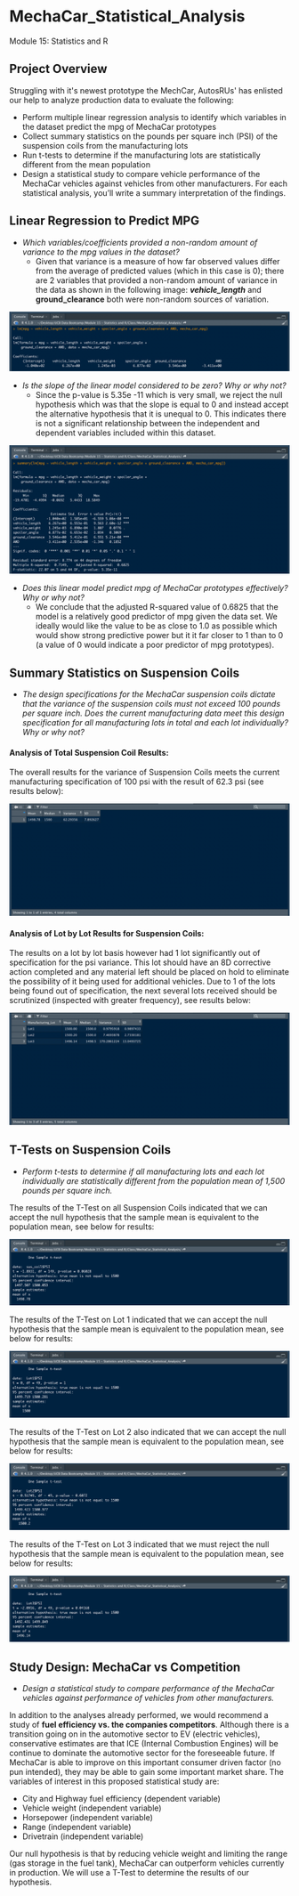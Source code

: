 # MechaCar_Statistical_Analysis
Module 15: Statistics and R

## Project Overview

Struggling with it's newest prototype the MechCar, AutosRUs' has enlisted our help to analyze production data to evaluate the following:

- Perform multiple linear regression analysis to identify which variables in the dataset predict the mpg of MechaCar prototypes 
- Collect summary statistics on the pounds per square inch (PSI) of the suspension coils from the manufacturing lots 
- Run t-tests to determine if the manufacturing lots are statistically different from the mean population 
- Design a statistical study to compare vehicle performance of the MechaCar vehicles against vehicles from other manufacturers. For each statistical analysis, you’ll write a summary interpretation of the findings.

## Linear Regression to Predict MPG

- *Which variables/coefficients provided a non-random amount of variance to the mpg values in the dataset?*
  - Given that variance is a measure of how far observed values differ from the average of predicted values (which in this case is 0); there are 2 variables that provided a non-random amount of variance in the data as shown in the following image: ***vehicle_length*** and **ground_clearance** both were non-random sources of variation.

![](https://github.com/sqrtofpi/MechaCar_Statistical_Analysis/blob/7421bede72ae3834de25be873cad296dbf5c27e9/Resources/Screen%20Shot%202021-08-25%20at%208.35.46%20AM.png)

- *Is the slope of the linear model considered to be zero? Why or why not?*
  - Since the p-value is 5.35e -11 which is very small, we reject the null hypothesis which was that the slope is equal to 0 and instead accept the alternative hypothesis that it is unequal to 0. This indicates there is not a significant relationship between the independent and dependent variables included within this dataset.

![](https://github.com/sqrtofpi/MechaCar_Statistical_Analysis/blob/7421bede72ae3834de25be873cad296dbf5c27e9/Resources/Screen%20Shot%202021-08-25%20at%208.36.06%20AM.png)

- *Does this linear model predict mpg of MechaCar prototypes effectively? Why or why not?*
  - We conclude that the adjusted R-squared value of 0.6825 that the model is a relatively good predictor of mpg given the data set. We ideally would like the value to be as close to 1.0 as possible which would show strong predictive power but it it far closer to 1 than to 0 (a value of 0 would indicate a poor predictor of mpg prototypes).

## Summary Statistics on Suspension Coils

- *The design specifications for the MechaCar suspension coils dictate that the variance of the suspension coils must not exceed 100 pounds per square inch. Does the current manufacturing data meet this design specification for all manufacturing lots in total and each lot individually? Why or why not?*

#### Analysis of Total Suspension Coil Results:

The overall results for the variance of Suspension Coils meets the current manufacturing specification of 100 psi with the result of 62.3 psi (see results below):

![](https://github.com/sqrtofpi/MechaCar_Statistical_Analysis/blob/7544ba999ef891cb4daa5274e108eecdb8725687/Resources/Screen%20Shot%202021-08-25%20at%2010.39.36%20AM.png)

#### Analysis of Lot by Lot Results for Suspension Coils:

The results on a lot by lot basis however had 1 lot significantly out of specification for the psi variance. This lot should have an 8D corrective action completed and any material left should be placed on hold to eliminate the possibility of it being used for additional vehicles. Due to 1 of the lots being found out of specification, the next several lots received should be scrutinized (inspected with greater frequency), see results below:

![](https://github.com/sqrtofpi/MechaCar_Statistical_Analysis/blob/7544ba999ef891cb4daa5274e108eecdb8725687/Resources/Screen%20Shot%202021-08-25%20at%2010.39.54%20AM.png)

## T-Tests on Suspension Coils

- *Perform t-tests to determine if all manufacturing lots and each lot individually are statistically different from the population mean of 1,500 pounds per square inch.*

The results of the T-Test on all Suspension Coils indicated that we can accept the null hypothesis that the sample mean is equivalent to the population mean, see below for results:

![](https://github.com/sqrtofpi/MechaCar_Statistical_Analysis/blob/23ae6b661680b664a47fb733a4511174586f5638/Resources/Screen%20Shot%202021-08-25%20at%2011.14.07%20AM.png)

The results of the T-Test on Lot 1 indicated that we can accept the null hypothesis that the sample mean is equivalent to the population mean, see below for results:

![](https://github.com/sqrtofpi/MechaCar_Statistical_Analysis/blob/23ae6b661680b664a47fb733a4511174586f5638/Resources/Screen%20Shot%202021-08-25%20at%2011.14.18%20AM.png)

The results of the T-Test on Lot 2 also indicated that we can accept the null hypothesis that the sample mean is equivalent to the population mean, see below for results:

![](https://github.com/sqrtofpi/MechaCar_Statistical_Analysis/blob/23ae6b661680b664a47fb733a4511174586f5638/Resources/Screen%20Shot%202021-08-25%20at%2011.14.36%20AM.png)

The results of the T-Test on Lot 3 indicated that we must reject the null hypothesis that the sample mean is equivalent to the population mean, see below for results:

![](https://github.com/sqrtofpi/MechaCar_Statistical_Analysis/blob/23ae6b661680b664a47fb733a4511174586f5638/Resources/Screen%20Shot%202021-08-25%20at%2011.14.45%20AM.png)

## Study Design: MechaCar vs Competition

- *Design a statistical study to compare performance of the MechaCar vehicles against performance of vehicles from other manufacturers.*

In addition to the analyses already performed, we would recommend a study of **fuel efficiency vs. the companies competitors**. Although there is a transition going on in the automotive sector to EV (electric vehicles), conservative estimates are that ICE (Internal Combustion Engines) will be continue to dominate the automotive sector for the foreseeable future. If MechaCar is able to improve on this important consumer driven factor (no pun intended), they may be able to gain some important market share. The variables of interest in this proposed statistical study are:

- City and Highway fuel efficiency (dependent variable)
- Vehicle weight (independent variable)
- Horsepower (independent variable)
- Range (independent variable)
- Drivetrain (independent variable)

Our null hypothesis is that by reducing vehicle weight and limiting the range (gas storage in the fuel tank), MechaCar can outperform vehicles currently in production. We will use a T-Test to determine the results of our hypothesis.
